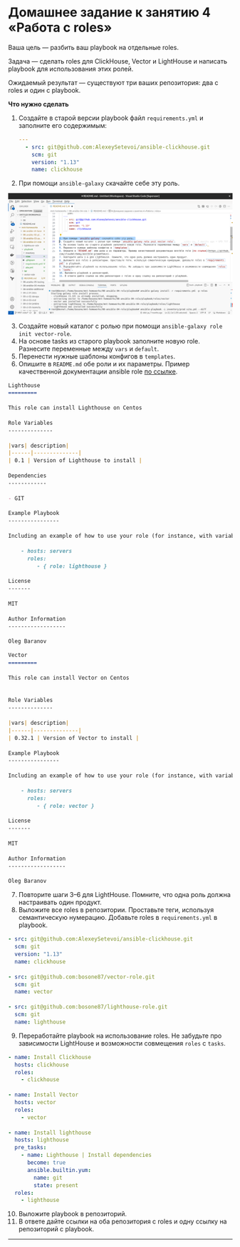 # Домашнее задание к занятию 4 «Работа с roles»

Ваша цель — разбить ваш playbook на отдельные roles.

Задача — сделать roles для ClickHouse, Vector и LightHouse и написать playbook для использования этих ролей.

Ожидаемый результат — существуют три ваших репозитория: два с roles и один с playbook.

**Что нужно сделать**

1. Создайте в старой версии playbook файл `requirements.yml` и заполните его содержимым:

   ```yaml
   ---
     - src: git@github.com:AlexeySetevoi/ansible-clickhouse.git
       scm: git
       version: "1.13"
       name: clickhouse 
   ```

2. При помощи `ansible-galaxy` скачайте себе эту роль.
<p align="center">
  <img width="1200 height="600" src="/img/mnt-04-1.png">
</p>

3. Создайте новый каталог с ролью при помощи `ansible-galaxy role init vector-role`.
4. На основе tasks из старого playbook заполните новую role. Разнесите переменные между `vars` и `default`. 
5. Перенести нужные шаблоны конфигов в `templates`.
6. Опишите в `README.md` обе роли и их параметры. Пример качественной документации ansible role [по ссылке](https://github.com/cloudalchemy/ansible-prometheus).
```md
Lighthouse
=========

This role can install Lighthouse on Centos

Role Variables
--------------

|vars| description|
|------|--------------|
| 0.1 | Version of Lighthouse to install |

Dependencies
------------

- GIT

Example Playbook
----------------

Including an example of how to use your role (for instance, with variables passed in as parameters) is always nice for users too:

    - hosts: servers
      roles:
         - { role: lighthouse }

License
-------

MIT

Author Information
------------------

Oleg Baranov
```
```md
Vector
=========

This role can install Vector on Centos


Role Variables
--------------

|vars| description|
|------|--------------|
| 0.32.1 | Version of Vector to install |

Example Playbook
----------------

Including an example of how to use your role (for instance, with variables passed in as parameters) is always nice for users too:

    - hosts: servers
      roles:
         - { role: vector }

License
-------

MIT

Author Information
------------------

Oleg Baranov
```
7. Повторите шаги 3–6 для LightHouse. Помните, что одна роль должна настраивать один продукт.
8. Выложите все roles в репозитории. Проставьте теги, используя семантическую нумерацию. Добавьте roles в `requirements.yml` в playbook.

```yaml
- src: git@github.com:AlexeySetevoi/ansible-clickhouse.git
  scm: git
  version: "1.13"
  name: clickhouse

- src: git@github.com:bosone87/vector-role.git
  scm: git
  name: vector

- src: git@github.com:bosone87/lighthouse-role.git
  scm: git
  name: lighthouse
```

9.  Переработайте playbook на использование roles. Не забудьте про зависимости LightHouse и возможности совмещения `roles` с `tasks`.
```yaml
- name: Install Clickhouse
  hosts: clickhouse
  roles: 
    - clickhouse

- name: Install Vector
  hosts: vector
  roles: 
    - vector

- name: Install lighthouse
  hosts: lighthouse
  pre_tasks:
    - name: Lighthouse | Install dependencies
      become: true
      ansible.builtin.yum:
        name: git
        state: present
  roles: 
    - lighthouse
```

10. Выложите playbook в репозиторий.
11. В ответе дайте ссылки на оба репозитория с roles и одну ссылку на репозиторий с playbook.

---